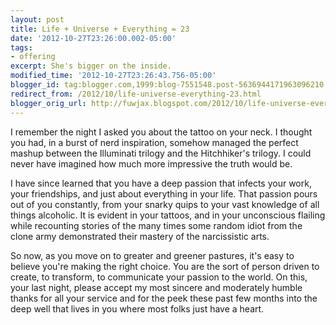 ```yaml
---
layout: post
title: Life + Universe + Everything = 23
date: '2012-10-27T23:26:00.002-05:00'
tags: 
- offering
excerpt: She's bigger on the inside.
modified_time: '2012-10-27T23:26:43.756-05:00'
blogger_id: tag:blogger.com,1999:blog-7551548.post-5636944171963096210
redirect_from: /2012/10/life-universe-everything-23.html
blogger_orig_url: http://fuwjax.blogspot.com/2012/10/life-universe-everything-23.html
---
```


I remember the night I asked you about the tattoo on your neck. I thought you had, in a burst of nerd inspiration, somehow managed the perfect mashup between the Illuminati trilogy and the Hitchhiker's trilogy. I could never have imagined how much more impressive the truth would be.

I have since learned that you have a deep passion that infects your work, your friendships, and just about everything in your life. That passion pours out of you constantly, from your snarky quips to your vast knowledge of all things alcoholic. It is evident in your tattoos, and in your unconscious flailing while recounting stories of the many times some random idiot from the clone army demonstrated their mastery of the narcissistic arts.

So now, as you move on to greater and greener pastures, it's easy to believe you're making the right choice. You are the sort of person driven to create, to transform, to communicate your passion to the world. On this, your last night, please accept my most sincere and moderately humble thanks for all your service and for the peek these past few months into the deep well that lives in you where most folks just have a heart.